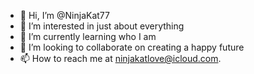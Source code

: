 - 👋 Hi, I’m @NinjaKat77
- 👀 I’m interested in just about everything 
- 🌱 I’m currently learning who I am
- 💞️ I’m looking to collaborate on creating a happy future 
- 📫 How to reach me at ninjakatlove@icloud.com.

<!---
NinjaKat77/NinjaKat77 is a ✨ special ✨ repository because its `README.md` (this file) appears on your GitHub profile.
You can click the Preview link to take a look at your changes.
--->
